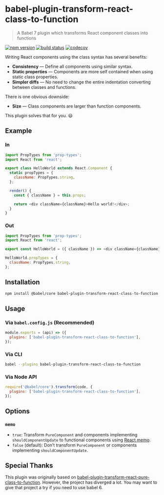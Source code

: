 # babel-plugin-transform-react-class-to-function

> A Babel 7 plugin which transforms React component classes into functions

[![npm version][npm-image]][npm-url] [![build status][github-actions-image]][github-actions-url]
[![codecov][codecov-image]][codecov-url]

Writing React components using the class syntax has several benefits:

- **Consistency** — Define all components using similar syntax.
- **Static properties** — Components are more self contained when using static class properties.
- **Simpler diffs** — No need to change the entire indentation converting between classes and
  functions.

There is one obvious downside:

- **Size** — Class components are larger than function components.

This plugin solves that for you. 😃

## Example

### In

```js
import PropTypes from 'prop-types';
import React from 'react';

export class HelloWorld extends React.Component {
  static propTypes = {
    className: PropTypes.string,
  };

  render() {
    const { className } = this.props;

    return <div className={className}>Hello world!</div>;
  }
}
```

### Out

```js
import PropTypes from 'prop-types';
import React from 'react';

export const HelloWorld = ({ className }) => <div className={className}>Hello world!</div>;

HelloWorld.propTypes = {
  className: PropTypes.string,
};
```

## Installation

```sh
npm install @babel/core babel-plugin-transform-react-class-to-function
```

## Usage

### Via `babel.config.js` (Recommended)

```js
module.exports = (api) => ({
  plugins: ['babel-plugin-transform-react-class-to-function'],
});
```

### Via CLI

```sh
babel --plugins babel-plugin-transform-react-class-to-function
```

### Via Node API

```js
require('@babel/core').transform(code, {
  plugins: ['babel-plugin-transform-react-class-to-function'],
});
```

## Options

### `memo`

- `true`: Transform `PureComponent` and components implementing `shouldComponentUpdate` to
  functional components using [React memo].
- `false` (default): Don’t transform `PureComponent` or components implementing
  `shouldComponentUpdate`.

## Special Thanks

This plugin was originally based on [babel-plugin-transform-react-pure-class-to-function]. However,
the project has diverged a lot. You may want to give that project a try if you need to use babel 6.

[babel-plugin-transform-react-pure-class-to-function]:
  https://www.npmjs.com/package/babel-plugin-transform-react-pure-class-to-function
[codecov-image]:
  https://codecov.io/gh/remcohaszing/babel-plugin-transform-react-class-to-function/branch/master/graph/badge.svg
[codecov-url]: https://codecov.io/gh/remcohaszing/babel-plugin-transform-react-class-to-function
[npm-image]: https://img.shields.io/npm/v/babel-plugin-transform-react-class-to-function.svg
[npm-url]: https://www.npmjs.com/package/babel-plugin-transform-react-class-to-function
[react memo]: https://reactjs.org/docs/react-api.html#reactmemo
[github-actions-image]:
  https://github.com/remcohaszing/babel-plugin-transform-react-class-to-function/workflows/ci/badge.svg
[github-actions-url]:
  https://github.com/remcohaszing/babel-plugin-transform-react-class-to-function/actions
